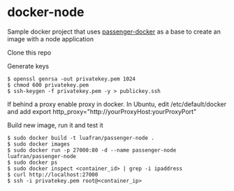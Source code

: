 # docker-node

Sample docker project that uses [passenger-docker](https://github.com/phusion/passenger-docker)
as a base to create an image with a node application

Clone this repo

Generate keys

```shell
$ openssl genrsa -out privatekey.pem 1024
$ chmod 600 privatekey.pem
$ ssh-keygen -f privatekey.pem -y > publickey.ssh
`````

If behind a proxy enable proxy in docker.
In Ubuntu, edit /etc/default/docker and add
export http_proxy="http://yourProxyHost:yourProxyPort"

Build new image, run it and test it

```shell
$ sudo docker build -t luafran/passenger-node .
$ sudo docker images
$ sudo docker run -p 27000:80 -d --name passenger-node luafran/passenger-node
$ sudo docker ps
$ sudo docker inspect <container_id> | grep -i ipaddress
$ curl http://localhost:27000
$ ssh -i privatekey.pem root@<container_ip>
`````

